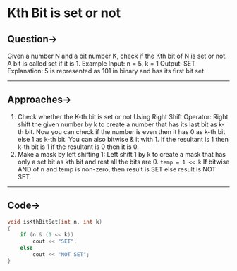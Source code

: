 # Kth Bit is set or not

## Question->
Given a number N and a bit number K, check if the Kth bit of N is set or not. A bit is called set if it is 1.
Example
Input: n = 5, k = 1
Output: SET
Explanation: 5 is represented as 101 in binary and has its first bit set.

---
## Approaches->
1. Check whether the K-th bit is set or not Using Right Shift Operator: Right shift the given number by k to create a number that has its last bit as k-th bit. Now you can check if the number is even then it has 0 as k-th bit else 1 as k-th bit. You can also bitwise & it with 1. If the resultant is 1 then k-th bit is 1 if the resultant is 0 then it is 0.
2. Make a mask by left shifting 1: Left shift 1 by k to create a mask that has only a set bit as kth bit and rest all the bits are 0. `temp = 1 << k` If bitwise AND of n and temp is non-zero, then result is SET else result is NOT SET.

---
## Code->
```cpp
void isKthBitSet(int n, int k)
{
    if (n & (1 << k))
        cout << "SET";
    else
        cout << "NOT SET";
}
```